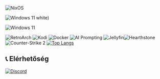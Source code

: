 ![NixOS](https://img.shields.io/badge/-NixOS-5277C3?style=flat&logo=nixos&logoColor=white)

![Windows 11](https://img.shields.io/badge/-Windows%2011-0078D6?style=flat&logo=windows&logoColor=white)
white)

![Windows 11](https://img.shields.io/badge/-Windows%2011-0078D6?style=flat&logo=windows&logoColor=white)

![RetroArch](https://img.shields.io/badge/-RetroArch-000000?style=flat&logo=retroarch&logoColor=white)
![Kodi](https://img.shields.io/badge/-Kodi-17A2D2?style=flat&logo=kodi&logoColor=white) ![Docker](https://img.shields.io/badge/-Docker-2496ED?style=flat&logo=docker&logoColor=white) ![AI Prompting](https://img.shields.io/badge/-AI%20Prompting-412991?style=flat&logo=openai&logoColor=white) ![Jellyfin](https://img.shields.io/badge/-Jellyfin-00A4DC?style=flat&logo=jellyfin&logoColor=white)![Hearthstone](https://img.shields.io/badge/-Hearthstone-0C2C56?style=flat&logo=Battle.net&logoColor=white)
![Counter-Strike 2](https://img.shields.io/badge/-Counter--Strike%202-FA9C1C?style=flat&logo=counter-strike&logoColor=white)
[![Top Langs](https://github-readme-stats.vercel.app/api/top-langs/?username=L1lNo1ses&langs_count=12)](https://github.com/anuraghazra/github-readme-stats)
## 📞 **Elérhetőség**  
[![Discord](https://img.shields.io/badge/Discord-@gamercsavoboldogboldogsag-5865F2?style=flat&logo=discord&logoColor=white)](https://discord.com/users/1190710992410251270)
<!--
**L1lNo1ses/L1lNo1ses** is a ✨ _special_ ✨ repository because its `README.md` (this file) appears on your GitHub profile.
![Game Handle](https://img.shields.io/badge/-GamerTag-1DB954?style=for-the-badge&logo=windows&logoColor=white)
Here are some ideas to get you started:

- 🔭 I’m currently working on ...
- 🌱 I’m currently learning ...
- 👯 I’m looking to collaborate on ...
- 🤔 I’m looking for help with ...
- 💬 Ask me about ...
- 📫 How to reach me: ...
- 😄 Pronouns: ...
- ⚡ Fun fact: ...
-->
